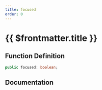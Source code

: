 ```yaml
---
title: focused
order: 0
---
```


# {{ $frontmatter.title }}

## Function Definition

```ts
public focused: boolean;
```

## Documentation

<!--@include: ./parts/focused.md-->

